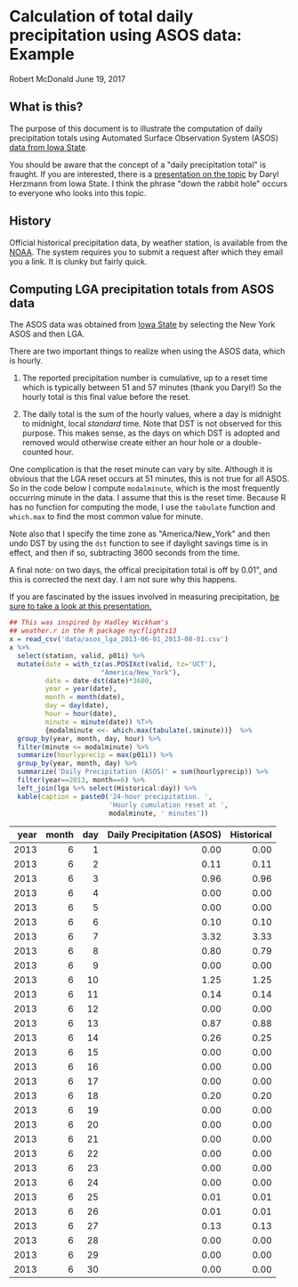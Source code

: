 Calculation of total daily precipitation using ASOS data: Example
================
Robert McDonald
June 19, 2017

What is this?
-------------

The purpose of this document is to illustrate the computation of daily precipitation totals using Automated Surface Observation System (ASOS) [data from Iowa State](https://mesonet.agron.iastate.edu/ASOS/).

You should be aware that the concept of a "daily precipitation total" is fraught. If you are interested, there is a [presentation on the topic](https://mesonet.agron.iastate.edu/present/130903_isu/isumet_fall2013_web.pdf) by Daryl Herzmann from Iowa State. I think the phrase "down the rabbit hole" occurs to everyone who looks into this topic.

History
-------

Official historical precipitation data, by weather station, is available from the [NOAA](https://www.ncdc.noaa.gov/cdo-web/). The system requires you to submit a request after which they email you a link. It is clunky but fairly quick.

Computing LGA precipitation totals from ASOS data
-------------------------------------------------

The ASOS data was obtained from [Iowa State](https://mesonet.agron.iastate.edu/request/download.phtml?network=NY_ASOS) by selecting the New York ASOS and then LGA.

<!-- https://mesonet.agron.iastate.edu/cgi-bin/request/asos.py?station=LGA&data=all&year1=2013&month1=5&day1=30&year2=2013&month2=8&day2=1&tz=Etc%2FUTC&format=comma&latlon=no&direct=no&report_type=1&report_type=2 -->
There are two important things to realize when using the ASOS data, which is hourly.

1.  The reported precipitation number is cumulative, up to a reset time which is typically between 51 and 57 minutes (thank you Daryl!) So the hourly total is this final value before the reset.

2.  The daily total is the sum of the hourly values, where a day is midnight to midnight, local *standard* time. Note that DST is not observed for this purpose. This makes sense, as the days on which DST is adopted and removed would otherwise create either an hour hole or a double-counted hour.

One complication is that the reset minute can vary by site. Although it is obvious that the LGA reset occurs at 51 minutes, this is not true for all ASOS. So in the code below I compute `modalminute`, which is the most frequently occurring minute in the data. I assume that this is the reset time. Because R has no function for computing the mode, I use the `tabulate` function and `which.max` to find the most common value for minute.

Note also that I specify the time zone as "America/New\_York" and then undo DST by using the `dst` function to see if daylight savings time is in effect, and then if so, subtracting 3600 seconds from the time.

A final note: on two days, the offical precipitation total is off by 0.01", and this is corrected the next day. I am not sure why this happens.

If you are fascinated by the issues involved in measuring precipitation, [be sure to take a look at this presentation.](https://mesonet.agron.iastate.edu/present/130903_isu/isumet_fall2013_web.pdf)

``` r
## This was inspired by Hadley Wickham's 
## weather.r in the R package nycflights13
x = read_csv('data/asos_lga_2013-06-01_2013-08-01.csv')
x %>% 
  select(station, valid, p01i) %>% 
  mutate(date = with_tz(as.POSIXct(valid, tz='UCT'),
                       "America/New_York"),
         date = date-dst(date)*3600,
         year = year(date),
         month = month(date),
         day = day(date),
         hour = hour(date),
         minute = minute(date)) %T>% 
         {modalminute <<- which.max(tabulate(.$minute))}  %>% 
  group_by(year, month, day, hour) %>% 
  filter(minute <= modalminute) %>% 
  summarize(hourlyprecip = max(p01i)) %>% 
  group_by(year, month, day) %>% 
  summarize('Daily Precipitation (ASOS)' = sum(hourlyprecip)) %>% 
  filter(year==2013, month==6) %>% 
  left_join(lga %>% select(Historical:day)) %>% 
  kable(caption = paste0('24-hour precipitation. ',
                         'Hourly cumulation reset at ', 
                         modalminute, ' minutes'))
```

|  year|  month|  day|  Daily Precipitation (ASOS)|  Historical|
|-----:|------:|----:|---------------------------:|-----------:|
|  2013|      6|    1|                        0.00|        0.00|
|  2013|      6|    2|                        0.11|        0.11|
|  2013|      6|    3|                        0.96|        0.96|
|  2013|      6|    4|                        0.00|        0.00|
|  2013|      6|    5|                        0.00|        0.00|
|  2013|      6|    6|                        0.10|        0.10|
|  2013|      6|    7|                        3.32|        3.33|
|  2013|      6|    8|                        0.80|        0.79|
|  2013|      6|    9|                        0.00|        0.00|
|  2013|      6|   10|                        1.25|        1.25|
|  2013|      6|   11|                        0.14|        0.14|
|  2013|      6|   12|                        0.00|        0.00|
|  2013|      6|   13|                        0.87|        0.88|
|  2013|      6|   14|                        0.26|        0.25|
|  2013|      6|   15|                        0.00|        0.00|
|  2013|      6|   16|                        0.00|        0.00|
|  2013|      6|   17|                        0.00|        0.00|
|  2013|      6|   18|                        0.20|        0.20|
|  2013|      6|   19|                        0.00|        0.00|
|  2013|      6|   20|                        0.00|        0.00|
|  2013|      6|   21|                        0.00|        0.00|
|  2013|      6|   22|                        0.00|        0.00|
|  2013|      6|   23|                        0.00|        0.00|
|  2013|      6|   24|                        0.00|        0.00|
|  2013|      6|   25|                        0.01|        0.01|
|  2013|      6|   26|                        0.01|        0.01|
|  2013|      6|   27|                        0.13|        0.13|
|  2013|      6|   28|                        0.00|        0.00|
|  2013|      6|   29|                        0.00|        0.00|
|  2013|      6|   30|                        0.00|        0.00|
